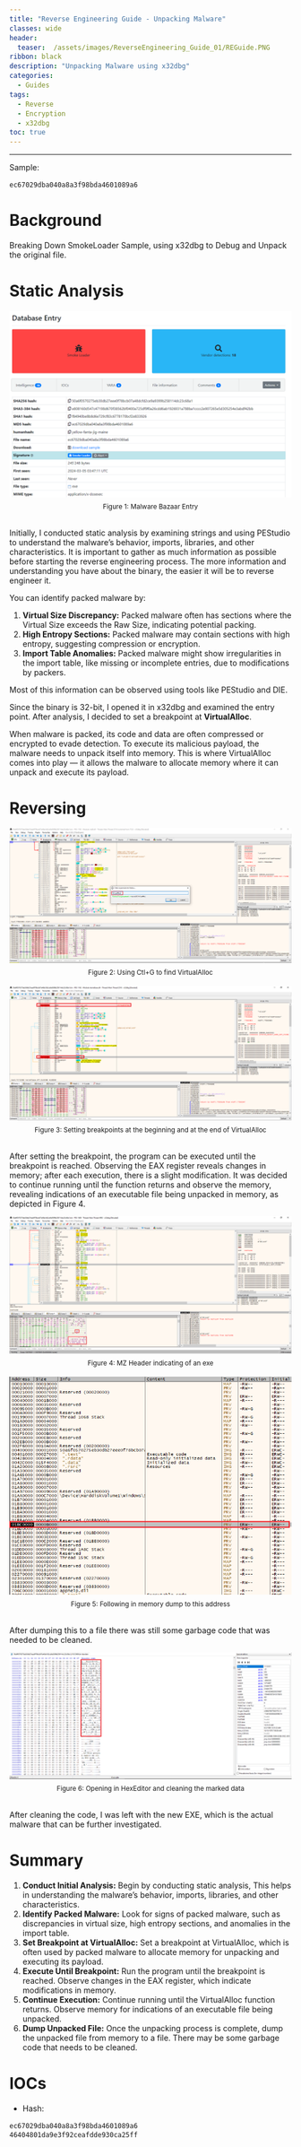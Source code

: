 ```yaml
---
title: "Reverse Engineering Guide - Unpacking Malware"
classes: wide
header:
  teaser:  /assets/images/ReverseEngineering_Guide_01/REGuide.PNG
ribbon: black
description: "Unpacking Malware using x32dbg"
categories:
  - Guides
tags:
  - Reverse
  - Encryption
  - x32dbg
toc: true
---
```

---
Sample:
```
ec67029dba040a8a3f98bda4601089a6
```

# Background
Breaking Down SmokeLoader Sample, using x32dbg to Debug and Unpack the original file.
# Static Analysis
<div style="text-align: center;">
    <img src="/assets/images/ReverseEngineering_Guide_01/Smokeloader entry.PNG" alt="Screenshot1" />
    <br>
    <sub>Figure 1: Malware Bazaar Entry</sub>
</div>
<br>

Initially, I conducted static analysis by examining strings and using PEStudio to understand the malware’s behavior, imports, libraries, and other characteristics.
It is important to gather as much information as possible before starting the reverse engineering process. The more information and understanding you have about the binary, the easier it will be to reverse engineer it.


You can identify packed malware by:

<ol>
    <li><b>Virtual Size Discrepancy:</b> Packed malware often has sections where the Virtual Size exceeds the Raw Size, indicating potential packing.</li>
    <li><b>High Entropy Sections:</b> Packed malware may contain sections with high entropy, suggesting compression or encryption.</li>
    <li><b>Import Table Anomalies:</b> Packed malware might show irregularities in the import table, like missing or incomplete entries, due to modifications by packers.</li>
</ol>

Most of this information can be observed using tools like PEStudio and DIE.

Since the binary is 32-bit, I opened it in x32dbg and examined the entry point. After analysis, I decided to set a breakpoint at **VirtualAlloc**.

When malware is packed, its code and data are often compressed or encrypted to evade detection. To execute its malicious payload, the malware needs to unpack itself into memory. This is where VirtualAlloc comes into play — it allows the malware to allocate memory where it can unpack and execute its payload.


# Reversing

<div style="text-align: center;">
    <img src="/assets/images/ReverseEngineering_Guide_01/Ctr+G to bp on virtual alloc.PNG" alt="Screenshot1" />
    <br>
    <sub>Figure 2: Using Ctl+G to find VirtualAlloc</sub>
</div>
<br>

<div style="text-align: center;">
    <img src="/assets/images/ReverseEngineering_Guide_01/setting bp at the start and the end.PNG" alt="Screenshot1" />
    <br>
    <sub>Figure 3: Setting breakpoints at the beginning and at the end of VirtualAlloc</sub>
</div>
<br>

After setting the breakpoint, the program can be executed until the breakpoint is reached. Observing the EAX register reveals changes in memory; after each execution, there is a slight modification. It was decided to continue running until the function returns and observe the memory, revealing indications of an executable file being unpacked in memory, as depicted in Figure 4.

<div style="text-align: center;">
    <img src="/assets/images/ReverseEngineering_Guide_01/after pressing execute till return - bulding AEX.PNG" alt="Screenshot1" />
    <br>
    <sub>Figure 4: MZ Header indicating of an exe</sub>
</div>
<br>


<div style="text-align: center;">
    <img src="/assets/images/ReverseEngineering_Guide_01/Follow in memory.PNG" alt="Screenshot1" />
    <br>
    <sub>Figure 5: Following in memory dump to this address</sub>
</div>
<br>

After dumping this to a file there was still some garbage code that was needed to be cleaned.

<div style="text-align: center;">
    <img src="/assets/images/ReverseEngineering_Guide_01/opening in hex editor - need to clean whats before MZ.PNG" alt="Screenshot1" />
    <br>
    <sub>Figure 6: Opening in HexEditor and cleaning the marked data</sub>
</div>
<br>

After cleaning the code, I was left with the new EXE, which is the actual malware that can be further investigated.

# Summary

1. **Conduct Initial Analysis:** Begin by conducting static analysis, This helps in understanding the malware’s behavior, imports, libraries, and other characteristics.
2. **Identify Packed Malware:** Look for signs of packed malware, such as discrepancies in virtual size, high entropy sections, and anomalies in the import table.
3. **Set Breakpoint at VirtualAlloc:** Set a breakpoint at VirtualAlloc, which is often used by packed malware to allocate memory for unpacking and executing its payload.
4. **Execute Until Breakpoint:** Run the program until the breakpoint is reached. Observe changes in the EAX register, which indicate modifications in memory.
5. **Continue Execution:** Continue running until the VirtualAlloc function returns. Observe memory for indications of an executable file being unpacked.
6. **Dump Unpacked File:** Once the unpacking process is complete, dump the unpacked file from memory to a file. There may be some garbage code that needs to be cleaned.


# IOCs

- Hash:
```
ec67029dba040a8a3f98bda4601089a6
46404801da9e3f92ceafdde930ca25ff
```






